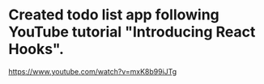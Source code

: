 # Created todo list app following YouTube tutorial "Introducing React Hooks".

https://www.youtube.com/watch?v=mxK8b99iJTg
